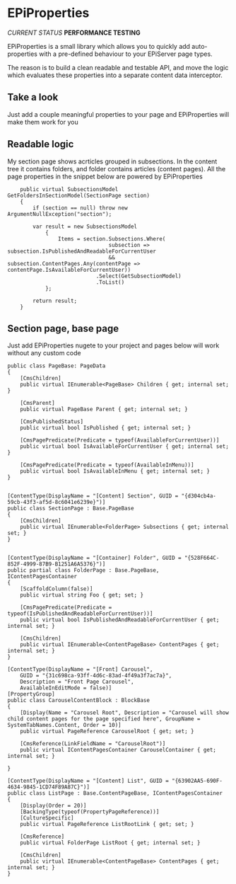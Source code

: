 EPiProperties
=============

*CURRENT STATUS* **PERFORMANCE TESTING**


EPiProperties is a small library which allows you to quickly add auto-properties 
with a pre-defined behaviour to your EPiServer page types. 

The reason is to build a clean readable and testable API, 
and move the logic which evaluates these properties into a separate content data interceptor. 

Take a look
-----------

Just add a couple meaningful properties to your page and EPiProperties will make them work for you

## Readable logic
My section page shows acrticles grouped in subsections. 
In the content tree it contains folders, and folder contains articles (content pages). 
All the page properties in the snippet below are powered by EPiProperties

        public virtual SubsectionsModel GetFoldersInSectionModel(SectionPage section)
        {
            if (section == null) throw new ArgumentNullException("section");

            var result = new SubsectionsModel
                {
                    Items = section.Subsections.Where(
                                    subsection => subsection.IsPublishedAndReadableForCurrentUser 
                                    && subsection.ContentPages.Any(contentPage => contentPage.IsAvailableForCurrentUser))
                                .Select(GetSubsectionModel)
                                .ToList()
                };

            return result;
        }
        
## Section page, base page    

Just add EPiProperties nugete to your project and pages below will work without any custom code

    public class PageBase: PageData
    {
        [CmsChildren]
        public virtual IEnumerable<PageBase> Children { get; internal set; }

        [CmsParent]
        public virtual PageBase Parent { get; internal set; }

        [CmsPublishedStatus]
        public virtual bool IsPublished { get; internal set; }

        [CmsPagePredicate(Predicate = typeof(AvailableForCurrentUser))]
        public virtual bool IsAvailableForCurrentUser { get; internal set; }

        [CmsPagePredicate(Predicate = typeof(AvailableInMenu))]
        public virtual bool IsAvailableInMenu { get; internal set; }
    }
    

    [ContentType(DisplayName = "[Content] Section", GUID = "{d304cb4a-59cb-43f3-af5d-8c6041e6239e}")]
    public class SectionPage : Base.PageBase
    {
        [CmsChildren]
        public virtual IEnumerable<FolderPage> Subsections { get; internal set; }
    }
    
    
    [ContentType(DisplayName = "[Container] Folder", GUID = "{528F664C-852F-4999-87B9-B1251A6A5376}")]
    public partial class FolderPage : Base.PageBase, IContentPagesContainer
    {
        [ScaffoldColumn(false)]
        public virtual string Foo { get; set; }

        [CmsPagePredicate(Predicate = typeof(IsPublishedAndReadableForCurrentUser))]
        public virtual bool IsPublishedAndReadableForCurrentUser { get; internal set; }

        [CmsChildren]
        public virtual IEnumerable<ContentPageBase> ContentPages { get; internal set; }
    }
    
    [ContentType(DisplayName = "[Front] Carousel", 
        GUID = "{31c698ca-93ff-4d6c-83ad-4f49a3f7ac7a}", 
        Description = "Front Page Carousel",
        AvailableInEditMode = false)]
    [PropertyGroup]
    public class CarouselContentBlock : BlockBase
    {
        [Display(Name = "Carousel Root", Description = "Carousel will show child content pages for the page specified here", GroupName = SystemTabNames.Content, Order = 10)]
        public virtual PageReference CarouselRoot { get; set; }

        [CmsReference(LinkFieldName = "CarouselRoot")]
        public virtual IContentPagesContainer CarouselContainer { get; internal set; }
        
    }
    
    [ContentType(DisplayName = "[Content] List", GUID = "{63902AA5-690F-4634-9845-1CD74F89A87C}")]
    public class ListPage : Base.ContentPageBase, IContentPagesContainer
    {
        [Display(Order = 20)]
        [BackingType(typeof(PropertyPageReference))]
        [CultureSpecific]
        public virtual PageReference ListRootLink { get; set; }

        [CmsReference]
        public virtual FolderPage ListRoot { get; internal set; }

        [CmsChildren]
        public virtual IEnumerable<ContentPageBase> ContentPages { get; internal set; }
    }
    
    
    
    
    
    
    

